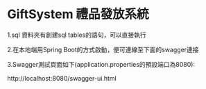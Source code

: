 # GiftSystem 禮品發放系統

1.sql 資料夾有創建sql tables的語句，可以直接執行

2.在本地端用Spring Boot的方式啟動，便可連線至下面的swagger連接

3.Swagger測試頁面如下(application.properties的預設端口為8080):

http://localhost:8080/swagger-ui.html

